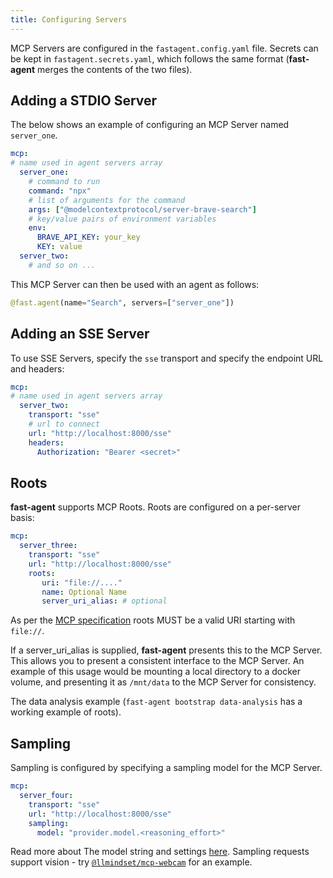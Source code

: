 ```yaml
---
title: Configuring Servers
---
```


MCP Servers are configured in the `fastagent.config.yaml` file. Secrets can be kept in `fastagent.secrets.yaml`, which follows the same format (**fast-agent** merges the contents of the two files). 

## Adding a STDIO Server

The below shows an example of configuring an MCP Server named `server_one`. 

```yaml title="fastagent.config.yaml"
mcp:
# name used in agent servers array
  server_one:
    # command to run
    command: "npx" 
    # list of arguments for the command
    args: ["@modelcontextprotocol/server-brave-search"]
    # key/value pairs of environment variables
    env:
      BRAVE_API_KEY: your_key
      KEY: value
  server_two:
    # and so on ...

```

This MCP Server can then be used with an agent as follows:
```python
@fast.agent(name="Search", servers=["server_one"])
```

## Adding an SSE Server

To use SSE Servers, specify the `sse` transport and specify the endpoint URL and headers:

```yaml title="fastagent.config.yaml"
mcp:
# name used in agent servers array
  server_two:
    transport: "sse"
    # url to connect
    url: "http://localhost:8000/sse"
    headers: 
      Authorization: "Bearer <secret>"
```

## Roots

**fast-agent** supports MCP Roots. Roots are configured on a per-server basis:

```yaml title="fastagent.config.yaml"
mcp:
  server_three:
    transport: "sse"
    url: "http://localhost:8000/sse"
    roots:
       uri: "file://...." 
       name: Optional Name
       server_uri_alias: # optional
```

As per the [MCP specification](https://github.com/modelcontextprotocol/specification/blob/41749db0c4c95b97b99dc056a403cf86e7f3bc76/schema/2025-03-26/schema.ts#L1185-L1191) roots MUST be a valid URI starting with `file://`.

If a server_uri_alias is supplied, **fast-agent** presents this to the MCP Server. This allows you to present a consistent interface to the MCP Server. An example of this usage would be mounting a local directory to a docker volume, and presenting it as `/mnt/data` to the MCP Server for consistency.

The data analysis example (`fast-agent bootstrap data-analysis` has a working example of roots).

## Sampling

Sampling is configured by specifying a sampling model for the MCP Server. 

```yaml title="fastagent.config.yaml"
mcp:
  server_four:
    transport: "sse"
    url: "http://localhost:8000/sse"
    sampling:
      model: "provider.model.<reasoning_effort>"        
```

Read more about The model string and settings [here](../models/index.md). Sampling requests support vision - try [`@llmindset/mcp-webcam`](https://github.com/evalstate/mcp-webcam) for an example.

<!-- update with mcp-advanced examples-->
